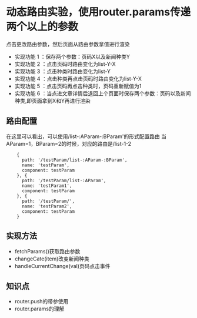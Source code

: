 # 动态路由实验，使用router.params传递两个以上的参数
点击更改路由参数，然后页面从路由参数拿值进行渲染
- 实现功能 1 ：保存两个参数：页码X以及新闻种类Y
- 实现功能 2 ：点击页码时路由变化为list-Y-X
- 实现功能 3 ：点击种类时路由变化为list-Y
- 实现功能 4 ：点击种类再点击页码时路由变化为list-Y-X
- 实现功能 5 ：点击页码再点击种类时，页码重新赋值为1
- 实现功能 6 ：当点进文章详情后退回上个页面时保存两个参数：页码以及新闻种类,即页面拿到X和Y再进行渲染

## 路由配置
在这里可以看出，可以使用/list-:AParam-:BParam'的形式配置路由
当AParam=1，BParam=2的时候，对应的路由是/list-1-2
```
    {
      path: '/testParam/list-:AParam-:BParam',
      name: 'testParam',
      component: testParam
    }, {
      path: '/testParam/list-:AParam',
      name: 'testParam1',
      component: testParam
    }, {
      path: '/testParam/',
      name: 'testParam2',
      component: testParam
    }
```

## 实现方法
- fetchParams()获取路由参数
- changeCate(item)改变新闻种类
- handleCurrentChange(val)页码点击事件
## 知识点
- router.push的带参使用
- router.params的理解
